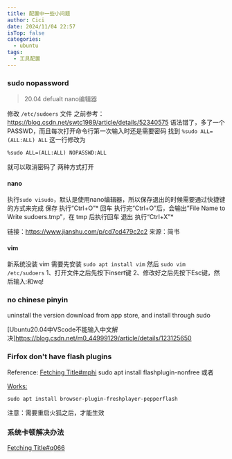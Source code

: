 ```yaml
---
title: 配置中一些小问题
author: Cici
date: 2024/11/04 22:57
isTop: false
categories:
  - ubuntu
tags:
  - 工具配置
---
```



### sudo nopassword
>20.04 defualt nano编辑器

修改 `/etc/sudoers` 文件
之前参考：
https://blog.csdn.net/swtc1989/article/details/52340575
语法错了，多了一个PASSWD，而且每次打开命令行第一次输入时还是需要密码
找到 `%sudo ALL=(ALL:ALL) ALL` 这一行修改为
``` txt
%sudo ALL=(ALL:ALL) NOPASSWD:ALL
```
就可以取消密码了
两种方式打开
#### nano
执行`sudo visudo`，默认是使用nano编辑器，所以保存退出的时候需要通过快捷键的方式来完成
保存 执行“Ctrl+O”*
回车 执行完“Ctrl+O”后，会输出”File Name to Write sudoers.tmp”，在 tmp 后执行回车
退出 执行“Ctrl+X”*

链接：https://www.jianshu.com/p/cd7cd479c2c2
来源：简书
#### vim
新系统没装 vim 需要先安装 `sudo apt install vim`
然后 `sudo vim /etc/sudoers`
1、打开文件之后先按下insert键
2、修改好之后先按下Esc键，然后输入:和wq!

### no chinese pinyin
uninstall the version download from app store, and install through sudo

[Ubuntu20.04中VScode不能输入中文解决]<https://blog.csdn.net/m0_44999129/article/details/123125650>

### Firfox don't have flash plugins
Reference: [Fetching Title#mphi](https://blog.csdn.net/dair6/article/details/122256075)
sudo apt install flashplugin-nonfree
或者

<u>Works:</u>
```
sudo apt install browser-plugin-freshplayer-pepperflash
```

注意：需要重启火狐之后，才能生效

### 系统卡顿解决办法
[Fetching Title#q066](https://blog.csdn.net/qq_21398167/article/details/51657977)
